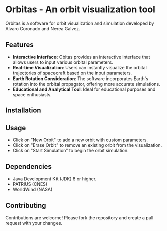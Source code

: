 # Orbitas - An orbit visualization tool

Orbitas is a software for orbit visualization and simulation developed by Alvaro Coronado and Nerea Galvez.

## Features
- **Interactive Interface**: Obitas provides an interactive interface that allows users to input various orbital parameters.
- **Real-time Visualization**: Users can instantly visualize the orbital trajectories of spacecraft based on the input parameters.
- **Earth Rotation Consideration**: The software incorporates Earth's rotation into the orbital propagator, offering more accurate simulations.
- **Educational and Analytical Tool**: Ideal for educational purposes and space enthusiasts.

## Installation

## Usage

- Click on "New Orbit" to add a new orbit with custom parameters.
- Click on "Erase Orbit" to remove an existing orbit from the visualization.
- Click on "Start Simulation" to begin the orbit simulation.

## Dependencies

- Java Development Kit (JDK) 8 or higher.
- PATRIUS (CNES)
- WorldWind (NASA)

## Contributing

Contributions are welcome! Please fork the repository and create a pull request with your changes.
